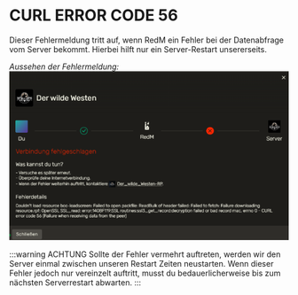 # CURL ERROR CODE 56

Dieser Fehlermeldung tritt auf, wenn RedM ein Fehler bei der Datenabfrage vom Server bekommt. Hierbei hilft nur ein Server-Restart unsererseits.

_Aussehen der Fehlermeldung:_
![Poolsize](../../../assets/curl-error-56.png)

:::warning ACHTUNG
Sollte der Fehler vermehrt auftreten, werden wir den Server einmal zwischen unseren Restart Zeiten neustarten. Wenn dieser Fehler jedoch nur vereinzelt auftritt, musst du bedauerlicherweise bis zum nächsten Serverrestart abwarten.
:::
